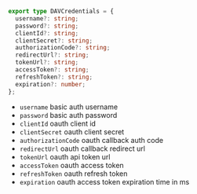 ```ts
export type DAVCredentials = {
  username?: string;
  password?: string;
  clientId?: string;
  clientSecret?: string;
  authorizationCode?: string;
  redirectUrl?: string;
  tokenUrl?: string;
  accessToken?: string;
  refreshToken?: string;
  expiration?: number;
};
```

- `username` basic auth username
- `password` basic auth password
- `clientId` oauth client id
- `clientSecret` oauth client secret
- `authorizationCode` oauth callback auth code
- `redirectUrl` oauth callback redirect url
- `tokenUrl` oauth api token url
- `accessToken` oauth access token
- `refreshToken` oauth refresh token
- `expiration` oauth access token expiration time in ms
